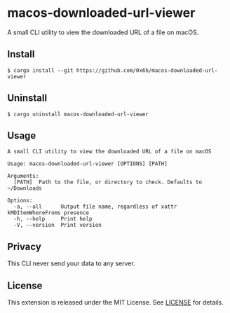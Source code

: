 # macos-downloaded-url-viewer

A small CLI utility to view the downloaded URL of a file on macOS.

## Install

```console
$ cargo install --git https://github.com/0x6b/macos-downloaded-url-viewer
```

## Uninstall

```console
$ cargo uninstall macos-downloaded-url-viewer
```

## Usage

```
A small CLI utility to view the downloaded URL of a file on macOS

Usage: macos-downloaded-url-viewer [OPTIONS] [PATH]

Arguments:
  [PATH]  Path to the file, or directory to check. Defaults to ~/Downloads

Options:
  -a, --all      Output file name, regardless of xattr kMDItemWhereFroms presence
  -h, --help     Print help
  -V, --version  Print version
```

## Privacy

This CLI never send your data to any server.

## License

This extension is released under the MIT License. See [LICENSE](LICENSE) for details.

